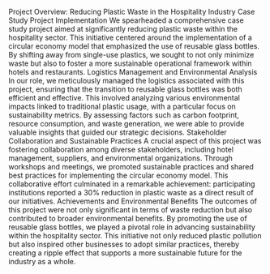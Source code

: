 Project Overview: Reducing Plastic Waste in the Hospitality Industry
Case Study Project Implementation
We spearheaded a comprehensive case study project aimed at significantly reducing plastic waste within the hospitality sector. This initiative centered around the implementation of a circular economy model that emphasized the use of reusable glass bottles. By shifting away from single-use plastics, we sought to not only minimize waste but also to foster a more sustainable operational framework within hotels and restaurants.
Logistics Management and Environmental Analysis
In our role, we meticulously managed the logistics associated with this project, ensuring that the transition to reusable glass bottles was both efficient and effective. This involved analyzing various environmental impacts linked to traditional plastic usage, with a particular focus on sustainability metrics. By assessing factors such as carbon footprint, resource consumption, and waste generation, we were able to provide valuable insights that guided our strategic decisions.
Stakeholder Collaboration and Sustainable Practices
A crucial aspect of this project was fostering collaboration among diverse stakeholders, including hotel management, suppliers, and environmental organizations. Through workshops and meetings, we promoted sustainable practices and shared best practices for implementing the circular economy model. This collaborative effort culminated in a remarkable achievement: participating institutions reported a 30% reduction in plastic waste as a direct result of our initiatives.
Achievements and Environmental Benefits
The outcomes of this project were not only significant in terms of waste reduction but also contributed to broader environmental benefits. By promoting the use of reusable glass bottles, we played a pivotal role in advancing sustainability within the hospitality sector. This initiative not only reduced plastic pollution but also inspired other businesses to adopt similar practices, thereby creating a ripple effect that supports a more sustainable future for the industry as a whole.
